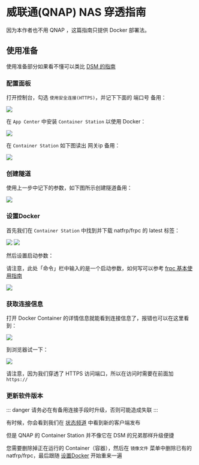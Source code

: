 # 威联通(QNAP) NAS 穿透指南

因为本作者也不用 QNAP ，这篇指南只提供 Docker 部署法。

## 使用准备

使用准备部分如果看不懂可以类比 [DSM 的指南](synology)

### 配置面板

打开控制台，勾选 `使用安全连接(HTTPS)`，并记下下面的 端口号 备用：

![](_images/qnap-settings.png)

在 `App Center` 中安装 `Container Station` 以使用 Docker：

![](_images/qnap-install-docker.png)

在 `Container Station` 如下图读出 网关ip 备用：

![](_images/qnap-gateway-ip.png)

### 创建隧道

使用上一步中记下的参数，如下图所示创建隧道备用：

![](_images/qnap-new-tunnel.png)

### 设置Docker

首先我们在 `Container Station` 中找到并下载 natfrp/frpc 的 latest 标签：

![](_images/qnap-docker-pull.png)
![](_images/qnap-docker-tag-latest.png)

然后设置启动参数：

请注意，此处「命令」栏中输入的是一个启动参数，如何写可以参考 [frpc 基本使用指南](/frpc/usage#running-frpc)

![](_images/qnap-docker-setup.png)

### 获取连接信息

打开 Docker Container 的详情信息就能看到连接信息了，报错也可以在这里看到：

![](_images/qnap-docker-info.png)

到浏览器试一下：

![](_images/qnap-docker-try.png)

请注意，因为我们穿透了 HTTPS 访问端口，所以在访问时需要在前面加 `https://`

### 更新软件版本

::: danger
请务必在有备用连接手段时升级，否则可能造成失联
:::

有时候，你会看到我们在 [状态频道](https://t.me/natfrp_status) 中看到新的客户端发布

但是 QNAP 的 Container Station 并不像它在 DSM 的兄弟那样升级便捷

您需要删除掉正在运行的 Container（容器），然后在 `镜像文件` 菜单中删除已有的 natfrp/frpc，最后跟随 [设置Docker](#设置docker) 开始重来一遍